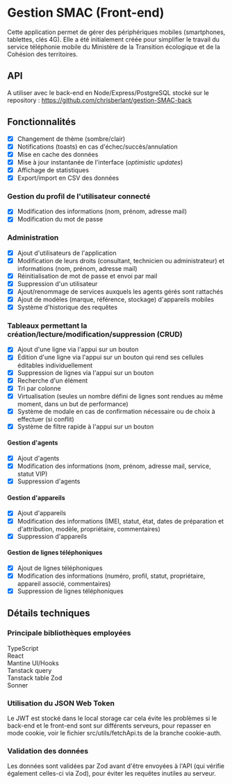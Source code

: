 # Gestion SMAC (Front-end)

Cette application permet de gérer des périphériques mobiles (smartphones, tablettes, clés 4G).
Elle a été initialement créée pour simplifier le travail du service téléphonie mobile du Ministère de la Transition écologique et de la Cohésion des territoires.

## API

A utiliser avec le back-end en Node/Express/PostgreSQL stocké sur le repository : <https://github.com/chrisberlant/gestion-SMAC-back>

## Fonctionnalités

-   [x] Changement de thème (sombre/clair)
-   [x] Notifications (toasts) en cas d'échec/succès/annulation
-   [x] Mise en cache des données
-   [x] Mise à jour instantanée de l'interface (_optimistic updates_)
-   [x] Affichage de statistiques
-   [x] Export/import en CSV des données

### Gestion du profil de l'utilisateur connecté

-   [x] Modification des informations (nom, prénom, adresse mail)
-   [x] Modification du mot de passe

### Administration

-   [x] Ajout d'utilisateurs de l'application
-   [x] Modification de leurs droits (consultant, technicien ou administrateur) et informations (nom, prénom, adresse mail)
-   [x] Réinitialisation de mot de passe et envoi par mail
-   [x] Suppression d'un utilisateur
-   [x] Ajout/renommage de services auxquels les agents gérés sont rattachés
-   [x] Ajout de modèles (marque, référence, stockage) d'appareils mobiles
-   [x] Système d'historique des requêtes

### Tableaux permettant la création/lecture/modification/suppression (CRUD)

-   [x] Ajout d'une ligne via l'appui sur un bouton
-   [x] Édition d'une ligne via l'appui sur un bouton qui rend ses cellules éditables individuellement
-   [x] Suppression de lignes via l'appui sur un bouton
-   [x] Recherche d'un élément
-   [x] Tri par colonne
-   [x] Virtualisation (seules un nombre défini de lignes sont rendues au même moment, dans un but de performance)
-   [x] Système de modale en cas de confirmation nécessaire ou de choix à effectuer (si conflit)
-   [x] Système de filtre rapide à l'appui sur un bouton

#### Gestion d'agents

-   [x] Ajout d'agents
-   [x] Modification des informations (nom, prénom, adresse mail, service, statut VIP)
-   [x] Suppression d'agents

#### Gestion d'appareils

-   [x] Ajout d'appareils
-   [x] Modification des informations (IMEI, statut, état, dates de préparation et d'attribution, modèle, propriétaire, commentaires)
-   [x] Suppression d'appareils

#### Gestion de lignes téléphoniques

-   [x] Ajout de lignes téléphoniques
-   [x] Modification des informations (numéro, profil, statut, propriétaire, appareil associé, commentaires)
-   [x] Suppression de lignes téléphoniques

## Détails techniques

### Principale bibliothèques employées

TypeScript  
React  
Mantine UI/Hooks  
Tanstack query  
Tanstack table
Zod  
Sonner

### Utilisation du JSON Web Token

Le JWT est stocké dans le local storage car cela évite les problèmes si le back-end et le front-end sont sur différents serveurs, pour repasser en mode cookie, voir le fichier src/utils/fetchApi.ts de la branche cookie-auth.

### Validation des données

Les données sont validées par Zod avant d'être envoyées à l'API (qui vérifie également celles-ci via Zod), pour éviter les requêtes inutiles au serveur.
